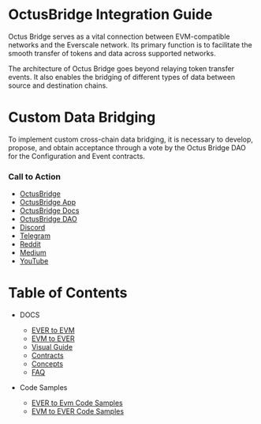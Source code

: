 # OctusBridge Integration Guide

Octus Bridge serves as a vital connection between EVM-compatible networks and the Everscale network. Its primary function is to facilitate the smooth transfer of tokens and data across supported networks.

The architecture of Octus Bridge goes beyond relaying token transfer events. It also enables the bridging of different types of data between source and destination chains.

# Custom Data Bridging

To implement custom cross-chain data bridging, it is necessary to develop, propose, and obtain acceptance through a vote by the Octus Bridge DAO for the Configuration and Event contracts.

### Call to Action

- [OctusBridge](https://octusbridge.io)
- [OctusBridge App](https://app.octusbridge.io/bridge)
- [OctusBridge Docs](https://docs.octusbridge.io)
- [OctusBridge DAO](https://app.octusbridge.io/governance)
- [Discord](https://discord.gg/6dryaZQNmC)
- [Telegram](https://t.me/broxus_chat)
- [Reddit](https://www.reddit.com/r/crypto_is_easy)
- [Medium](https://medium.com/Broxus)
- [YouTube](https://www.youtube.com/channel/UCQ_XxaWTFxyQbiVI_SDiOmQs)

# Table of Contents

- DOCS

  - [EVER to EVM](./docs/EVER-to-EVM.md)
  - [EVM to EVER](./docs/EVM-to-EVER.md)
  - [Visual Guide](./docs/Visual-Guide/README.md)
  - [Contracts](./docs/addresses.md)
  - [Concepts](./docs/Concepts/ToC.md)
  - [FAQ](./docs/FAQ.md)

- Code Samples

  - [EVER to Evm Code Samples](./src/webInteraction/md/EverToEvm/workFlow.md)
  - [EVM to EVER Code Samples](./src/webInteraction/md/EvmToEver/workFlow.md)

